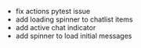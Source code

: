 -   fix actions pytest issue
-   add loading spinner to chatlist items
-   add active chat indicator
-   add spinner to load initial messages
